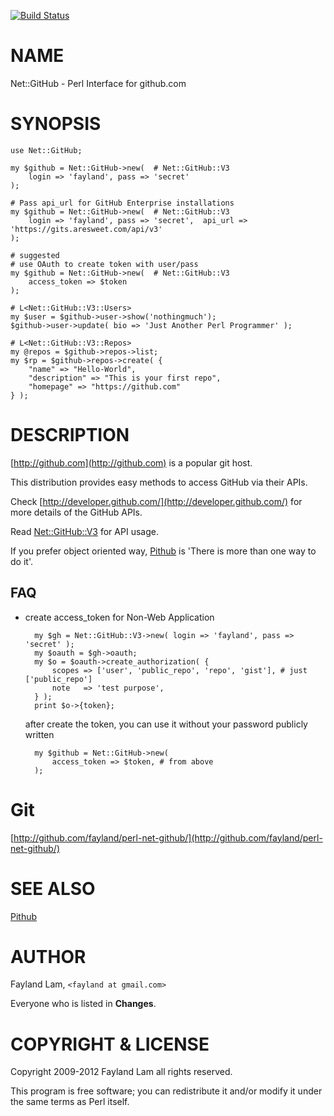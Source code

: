 [![Build Status](https://travis-ci.org/fayland/perl-net-github.svg?branch=master)](https://travis-ci.org/fayland/perl-net-github)

# NAME

Net::GitHub - Perl Interface for github.com

# SYNOPSIS

    use Net::GitHub;

    my $github = Net::GitHub->new(  # Net::GitHub::V3
        login => 'fayland', pass => 'secret'
    );

    # Pass api_url for GitHub Enterprise installations
    my $github = Net::GitHub->new(  # Net::GitHub::V3
        login => 'fayland', pass => 'secret',  api_url => 'https://gits.aresweet.com/api/v3'
    );

    # suggested
    # use OAuth to create token with user/pass
    my $github = Net::GitHub->new(  # Net::GitHub::V3
        access_token => $token
    );

    # L<Net::GitHub::V3::Users>
    my $user = $github->user->show('nothingmuch');
    $github->user->update( bio => 'Just Another Perl Programmer' );

    # L<Net::GitHub::V3::Repos>
    my @repos = $github->repos->list;
    my $rp = $github->repos->create( {
        "name" => "Hello-World",
        "description" => "This is your first repo",
        "homepage" => "https://github.com"
    } );

# DESCRIPTION

[http://github.com](http://github.com) is a popular git host.

This distribution provides easy methods to access GitHub via their APIs.

Check [http://developer.github.com/](http://developer.github.com/) for more details of the GitHub APIs.

Read [Net::GitHub::V3](https://metacpan.org/pod/Net::GitHub::V3) for API usage.

If you prefer object oriented way, [Pithub](https://metacpan.org/pod/Pithub) is 'There is more than one way to do it'.

## FAQ

- create access\_token for Non-Web Application

        my $gh = Net::GitHub::V3->new( login => 'fayland', pass => 'secret' );
        my $oauth = $gh->oauth;
        my $o = $oauth->create_authorization( {
            scopes => ['user', 'public_repo', 'repo', 'gist'], # just ['public_repo']
            note   => 'test purpose',
        } );
        print $o->{token};

    after create the token, you can use it without your password publicly written

        my $github = Net::GitHub->new(
            access_token => $token, # from above
        );

# Git

[http://github.com/fayland/perl-net-github/](http://github.com/fayland/perl-net-github/)

# SEE ALSO

[Pithub](https://metacpan.org/pod/Pithub)

# AUTHOR

Fayland Lam, `<fayland at gmail.com>`

Everyone who is listed in **Changes**.

# COPYRIGHT & LICENSE

Copyright 2009-2012 Fayland Lam all rights reserved.

This program is free software; you can redistribute it and/or modify it
under the same terms as Perl itself.
